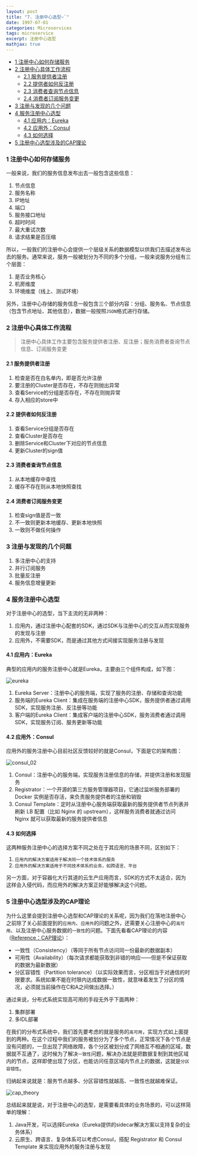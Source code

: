 ```yaml
---
layout: post
title: "7. 注册中心选型~`"
date: 1997-07-01
categories: Microservices
tags: microservice
excerpt: 注册中心选型
mathjax: true
---
```


- [1 注册中心如何存储服务](#1-注册中心如何存储服务)
- [2 注册中心具体工作流程](#2-注册中心具体工作流程)
  - [2.1 服务提供者注册](#21-服务提供者注册)
  - [2.2 提供者如何反注册](#22-提供者如何反注册)
  - [2.3 消费者查询节点信息](#23-消费者查询节点信息)
  - [2.4 消费者订阅服务变更](#24-消费者订阅服务变更)
- [3 注册与发现的几个问题](#3-注册与发现的几个问题)
- [4 服务注册中心选型](#4-服务注册中心选型)
  - [4.1 应用内：Eureka](#41-应用内eureka)
  - [4.2 应用外：Consul](#42-应用外consul)
  - [4.3 如何选择](#43-如何选择)
- [5 注册中心选型涉及的CAP理论](#5-注册中心选型涉及的cap理论)

### 1 注册中心如何存储服务

一般来说，我们的服务信息发布出去一般包含这些信息：

1. 节点信息
2. 服务名称
3. IP地址
4. 端口
5. 服务接口地址
6. 超时时间
7. 最大重试次数
8. 请求结果是否压缩

所以，一般我们的注册中心会提供一个层级关系的数据模型以供我们去描述发布出去的服务。通常来说，服务一般被划分为不同的多个分组，一般来说服务分组有三个层面：

1. 是否业务核心
2. 机房维度
3. 环境维度（线上、测试环境）

另外，注册中心存储的服务信息一般包含三个部分内容：分组、服务名、节点信息（包含节点地址、其他信息），数据一般按照`JSON`格式进行存储。

### 2 注册中心具体工作流程

> 注册中心具体工作主要包含服务提供者注册、反注册；服务消费者查询节点信息、订阅服务变更

#### 2.1 服务提供者注册

1. 检查是否在白名单内，即是否允许注册
2. 要注册的Cluster是否存在，不存在则抛出异常
3. 查看Service的分组是否存在，不存在则抛异常
4. 存入相应的store中

#### 2.2 提供者如何反注册

1. 查看Service分组是否存在
2. 查看Cluster是否存在
3. 删除Service和Cluster下对应的节点信息
4. 更新Cluster的sign值

#### 2.3 消费者查询节点信息

1. 从本地缓存中查找
2. 缓存不存在则从本地快照查找

#### 2.4 消费者订阅服务变更

1. 检查sign值是否一致
2. 不一致则更新本地缓存、更新本地快照
3. 一致则不做任何操作

### 3 注册与发现的几个问题

1. 多注册中心的支持
2. 并行订阅服务
3. 批量反注册
4. 服务信息增量更新

### 4 服务注册中心选型

对于注册中心的选型，当下主流的无非两种：

1. 应用内，通过注册中心配套的SDK，通过SDK与注册中心的交互从而实现服务的发现与注册
2. 应用外，不需要SDK，而是通过其他方式间接实现服务注册与发现

#### 4.1 应用内：Eureka

典型的应用内的服务注册中心就是Eureka，主要由三个组件构成，如下图：

![eureka](../../images/microservice/eureka_architecture.png)

1. Eureka Server：注册中心的服务端，实现了服务的注册、存储和查询功能
2. 服务端的Eureka Client：集成在服务端的注册中心SDK，服务提供者通过调用SDK，实现服务注册、反注册等功能
3. 客户端的Eureka Client：集成客户端的注册中心SDK，服务消费者通过调用SDK，实现服务订阅、服务更新等功能

#### 4.2 应用外：Consul

应用外的服务注册中心目前社区反馈较好的就是Consul，下面是它的架构图：

![consul_02](../../images/microservice/consul_02.png)

1. Consul：注册中心的服务端，实现服务注册信息的存储，并提供注册和发现服务
2. Registrator：一个开源的第三方服务管理器项目，它通过监听服务部署的 Docker 实例是否存活，来负责服务提供者的注册和销毁
3. Consul Template：定时从注册中心服务端获取最新的服务提供者节点列表并刷新 LB 配置（比如 Nginx 的 upstream），这样服务消费者就通过访问 Nginx 就可以获取最新的服务提供者信息

#### 4.3 如何选择

这两种服务注册中心的选择方案不同之处在于其应用的场景不同，区别如下：

1. `应用内的解决方案适用于解决同一个技术体系的服务`
2. `应用外的解决方案适用于不同技术体系的业务，如跨语言、平台`

另一方面，对于容器化大行其道的云生产应用而言，SDK的方式不太适合，因为这样会入侵代码，而应用外的解决方案正好能够解决这个问题。

### 5 注册中心选型涉及的CAP理论

为什么这里会提到注册中心选型和CAP理论的关系呢，因为我们在落地注册中心之前除了关心前面提到的`应用内`、`应用外`的问题之外，还需要关心注册中心的`高可用`、以及注册中心服务数据的`一致性`的问题。下面先看看CAP理论的内容（[Reference：CAP理论](https://zh.wikipedia.org/wiki/CAP%E5%AE%9A%E7%90%86)）：

* 一致性（Consistency）（等同于所有节点访问同一份最新的数据副本）
* 可用性（Availability）（每次请求都能获取到非错的响应——但是不保证获取的数据为最新数据）
* 分区容错性（Partition tolerance）（以实际效果而言，分区相当于对通信的时限要求。系统如果不能在时限内达成数据一致性，就意味着发生了分区的情况，必须就当前操作在C和A之间做出选择。）

通过来说，分布式系统实现高可用的手段无外乎下面两种：

1. 集群部署
2. 多IDL部署

在我们的分布式系统中，我们首先要考虑的就是服务的`高可用`，实现方式如上面提到的两种。在这个过程中我们的服务被划分为了多个节点，正常情况下各个节点是没有问题的，一旦出现了网络故障，各个分区被划分成了网络互不相通的区域，数据就不互通了，这时候为了解决`一致性`问题，解决办法就是把数据复制到其他区域内的节点，这样即使出现了分区，也能访问任意区域内节点上的数据，这就是`分区容错性`。

归纳起来说就是：服务节点越多、分区容错性就越高、一致性也就越难保证。

![cap_theory](../../images/microservice/cap_theory.jpg)

总结起来就是说，对于注册中心的选型，是需要看具体的业务场景的，可以这样简单的理解：

1. Java开发，可以选择Eureka（Eureka提供的sidecar解决方案以支持复杂的业务体系）
2. 云原生、跨语言、复杂体系可以考虑Consul，搭配 Registrator 和 Consul Template 来实现应用外的服务注册与发现